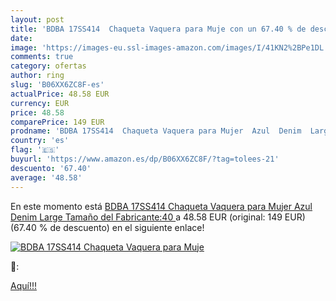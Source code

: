 ```yaml
---
layout: post
title: 'BDBA 17SS414  Chaqueta Vaquera para Muje con un 67.40 % de descuento'
date: 
image: 'https://images-eu.ssl-images-amazon.com/images/I/41KN2%2BPe1DL._SL200_.jpg'
comments: true
category: ofertas
author: ring
slug: 'B06XX6ZC8F-es'
actualPrice: 48.58 EUR
currency: EUR
price: 48.58
comparePrice: 149 EUR
prodname: 'BDBA 17SS414  Chaqueta Vaquera para Mujer  Azul  Denim  Large  Tamaño del Fabricante:40 '
country: 'es'
flag: '🇪🇸'
buyurl: 'https://www.amazon.es/dp/B06XX6ZC8F/?tag=tolees-21'
descuento: '67.40'
average: '48.58'
---
```


En este momento está [BDBA 17SS414  Chaqueta Vaquera para Mujer  Azul  Denim  Large  Tamaño del Fabricante:40 ](https://www.amazon.es/dp/B06XX6ZC8F/?tag=tolees-21) a 48.58 EUR (original: 149 EUR) (67.40 %  de descuento) en el siguiente enlace!

[![BDBA 17SS414  Chaqueta Vaquera para Muje](https://images-eu.ssl-images-amazon.com/images/I/41KN2%2BPe1DL._SL200_.jpg)](https://www.amazon.es/dp/B06XX6ZC8F/?tag=tolees-21)

🔎:


[Aquí!!!](https://www.amazon.es/dp/B06XX6ZC8F/?tag=tolees-21)
